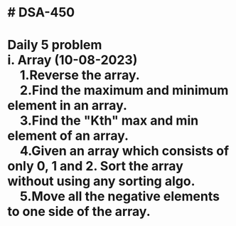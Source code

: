<h1># DSA-450<h1>
Daily 5 problem <br>
i. Array (10-08-2023)<br>
    &emsp;1.Reverse the array.<br>
    &emsp;2.Find the maximum and minimum element in an array.<br>
    &emsp;3.Find the "Kth" max and min element of an array.<br>
    &emsp;4.Given an array which consists of only 0, 1 and 2. Sort the array without using any sorting algo.<br>
    &emsp;5.Move all the negative elements to one side of the array.<br>
